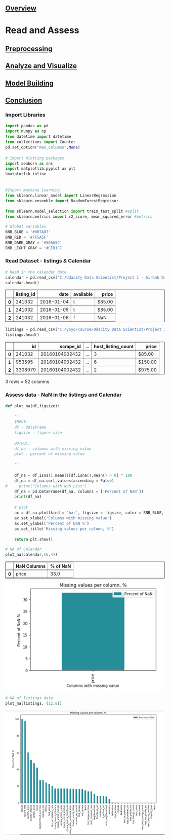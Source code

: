 ## [Overview](../index.md)

# Read and Assess

## [Preprocessing](.../preprocessing/cleaning.md)

## [Analyze and Visualize](.../analyze_visualize/analyze_visualize.md)

## [Model Building](.../model_building/model.md)

## [Conclusion](.../conclusion/conclusion.md)



### Import Libraries


```python
import pandas as pd
import numpy as np
from datetime import datetime
from collections import Counter
pd.set_option("max_columns",None)

# Import plotting packages
import seaborn as sns
import matplotlib.pyplot as plt
%matplotlib inline


#Import machine learning
from sklearn.linear_model import LinearRegression
from sklearn.ensemble import RandomForestRegressor

from sklearn.model_selection import train_test_split #split
from sklearn.metrics import r2_score, mean_squared_error #metrics
```


```python
# Global variables
BNB_BLUE = '#007A87'
BNB_RED = '#FF5A5F'
BNB_DARK_GRAY = '#565A5C'
BNB_LIGHT_GRAY = '#CED1CC'
```

### Read Dataset - listings & Calendar

```python
# Read in the calendar date
calendar = pd.read_csv('C:/Udacity Data Scientist/Project 1 - Airbnb Data/seattle/calendar.csv')
calendar.head()
```
<div>
<table border="1" class="dataframe">
  <thead>
    <tr style="text-align: right;">
      <th></th>
      <th>listing_id</th>
      <th>date</th>
      <th>available</th>
      <th>price</th>
    </tr>
  </thead>
  <tbody>
    <tr>
      <th>0</th>
      <td>241032</td>
      <td>2016-01-04</td>
      <td>t</td>
      <td>$85.00</td>
    </tr>
    <tr>
      <th>1</th>
      <td>241032</td>
      <td>2016-01-05</td>
      <td>t</td>
      <td>$85.00</td>
    </tr>
    <tr>
      <th>2</th>
      <td>241032</td>
      <td>2016-01-06</td>
      <td>f</td>
      <td>NaN</td>
    </tr>
  </tbody>
</table>
</div>




```python
listings = pd.read_csv('C:/yoyo/course/Udacity Data Scientist/Project 1 - Airbnb Data/seattle/listings.csv')
listings.head()
```

<div>
<table border="1" class="dataframe">
  <thead>
    <tr style="text-align: right;">
      <th></th>
      <th>id</th>
      <th>scrape_id</th>
      <th>...</th>
      <th>host_listing_count</th>
      <th>price</th>
    </tr>
  </thead>
  <tbody>
    <tr>
      <th>0</th>
      <td>241032</td>
      <td>20160104002432</td>
      <td>...</td>
      <td>3</td>
      <td>$85.00</td>
    </tr>
    <tr>
      <th>1</th>
      <td>953595</td>
      <td>20160104002432</td>
      <td>...</td>
      <td>6</td>
      <td>$150.00</td>
    </tr>
    <tr>
      <th>2</th>
      <td>3308979</td>
      <td>20160104002432</td>
      <td>...</td>
      <td>2</td>
      <td>$975.00</td>
    </tr>
  </tbody>
</table>
<p>3 rows × 52 columns</p>
</div>


### Assess data - NaN in the listings and Calendar


```python
def plot_na(df,figsize):
    
    '''
    INPUT:
    df - DataFrame
    figsize - figure size
    
    OUTPUT:
    df_na - columns with missing value
    plot - percent of missing value
    
    '''
    
    df_na = df.isna().mean()[df.isna().mean() > 0] * 100
    df_na = df_na.sort_values(ascending = False)
#     print('Columns with NaN List')
    df_na = pd.DataFrame(df_na, columns = ['Percent of NaN'])
    print(df_na)
    
    # plot
    ax = df_na.plot(kind = 'bar', figsize = figsize, color = BNB_BLUE, alpha = 0.85)
    ax.set_xlabel('Columns with missing value')
    ax.set_ylabel('Percent of NaN %')
    ax.set_title('Missing values per column, %')
    
    return plt.show()
```


```python
# NA of Calendar 
plot_na(calendar,(6,4))
```
<div>
<table border="1" class="dataframe">
  <thead>
    <tr style="text-align: right;">
      <th></th>
      <th>NaN Columns</th>
      <th>% of NaN</th>
    </tr>
  </thead>
  <tbody>
    <tr>
      <th>0</th>
      <td>price</td>
      <td>33.0</td>
    </tr>
  </tbody>
</table>
</div>


![png](output_10_0.png)


```python
# NA of listings data
plot_na(listings, (12,8))
```


![png](output_14_0.png)


